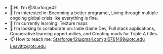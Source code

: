 - 👋 Hi, I’m @Starforge42
- 👀 I’m interested in: Becoming a better programer, Living through multiple ongoing global crisis like everything is fine.
- 🌱 I’m currently learning: Texture maps
- 💞️ I’m looking to collaborate on: Indie Game Dev, Full stack applications, Cooperative learning oppertunities, and Creating mods for Triple A titles.
- 📫 How to reach me: Starforge42@gmail.com 
                      zl0761499@otc.edu
                      Leavittz@otc.edu

<!---
Starforge42/Starforge42 is a ✨ special ✨ repository because its `README.md` (this file) appears on your GitHub profile.
You can click the Preview link to take a look at your changes.
--->

